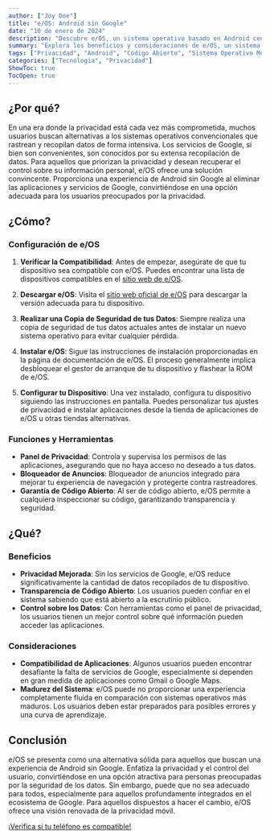 ```yaml
---
author: ["Joy Doe"]
title: "e/OS: Android sin Google"
date: "10 de enero de 2024"
description: "Descubre e/OS, un sistema operativo basado en Android centrado en la privacidad que elimina los servicios y aplicaciones de Google, brindando a los usuarios una experiencia móvil segura y de código abierto."
summary: "Explora los beneficios y consideraciones de e/OS, un sistema operativo basado en Android que prioriza la privacidad del usuario al eliminar las aplicaciones y servicios de Google."
tags: ["Privacidad", "Android", "Código Abierto", "Sistema Operativo Móvil"]
categories: ["Tecnología", "Privacidad"]
ShowToc: true
TocOpen: true
---
```


## ¿Por qué?

En una era donde la privacidad está cada vez más comprometida, muchos usuarios buscan alternativas a los sistemas operativos convencionales que rastrean y recopilan datos de forma intensiva. Los servicios de Google, si bien son convenientes, son conocidos por su extensa recopilación de datos. Para aquellos que priorizan la privacidad y desean recuperar el control sobre su información personal, e/OS ofrece una solución convincente. Proporciona una experiencia de Android sin Google al eliminar las aplicaciones y servicios de Google, convirtiéndose en una opción adecuada para los usuarios preocupados por la privacidad.

## ¿Cómo?

### Configuración de e/OS

1. **Verificar la Compatibilidad**: Antes de empezar, asegúrate de que tu dispositivo sea compatible con e/OS. Puedes encontrar una lista de dispositivos compatibles en el [sitio web de e/OS](https://doc.e.foundation/devices).

2. **Descargar e/OS**: Visita el [sitio web oficial de e/OS](https://e.foundation/e-os/) para descargar la versión adecuada para tu dispositivo.

3. **Realizar una Copia de Seguridad de tus Datos**: Siempre realiza una copia de seguridad de tus datos actuales antes de instalar un nuevo sistema operativo para evitar cualquier pérdida.

4. **Instalar e/OS**: Sigue las instrucciones de instalación proporcionadas en la página de documentación de e/OS. El proceso generalmente implica desbloquear el gestor de arranque de tu dispositivo y flashear la ROM de e/OS.

5. **Configurar tu Dispositivo**: Una vez instalado, configura tu dispositivo siguiendo las instrucciones en pantalla. Puedes personalizar tus ajustes de privacidad e instalar aplicaciones desde la tienda de aplicaciones de e/OS u otras tiendas alternativas.

### Funciones y Herramientas

- **Panel de Privacidad**: Controla y supervisa los permisos de las aplicaciones, asegurando que no haya acceso no deseado a tus datos.
- **Bloqueador de Anuncios**: Bloqueador de anuncios integrado para mejorar tu experiencia de navegación y protegerte contra rastreadores.
- **Garantía de Código Abierto**: Al ser de código abierto, e/OS permite a cualquiera inspeccionar su código, garantizando transparencia y seguridad.

## ¿Qué?

### Beneficios

- **Privacidad Mejorada**: Sin los servicios de Google, e/OS reduce significativamente la cantidad de datos recopilados de tu dispositivo.
- **Transparencia de Código Abierto**: Los usuarios pueden confiar en el sistema sabiendo que está abierto a la escrutinio público.
- **Control sobre los Datos**: Con herramientas como el panel de privacidad, los usuarios tienen un mejor control sobre qué información pueden acceder las aplicaciones.

### Consideraciones

- **Compatibilidad de Aplicaciones**: Algunos usuarios pueden encontrar desafiante la falta de servicios de Google, especialmente si dependen en gran medida de aplicaciones como Gmail o Google Maps.
- **Madurez del Sistema**: e/OS puede no proporcionar una experiencia completamente fluida en comparación con sistemas operativos más maduros. Los usuarios deben estar preparados para posibles errores y una curva de aprendizaje.

## Conclusión

e/OS se presenta como una alternativa sólida para aquellos que buscan una experiencia de Android sin Google. Enfatiza la privacidad y el control del usuario, convirtiéndose en una opción atractiva para personas preocupadas por la seguridad de los datos. Sin embargo, puede que no sea adecuado para todos, especialmente para aquellos profundamente integrados en el ecosistema de Google. Para aquellos dispuestos a hacer el cambio, e/OS ofrece una visión renovada de la privacidad móvil.

[¡Verifica si tu teléfono es compatible!](https://doc.e.foundation/devices)